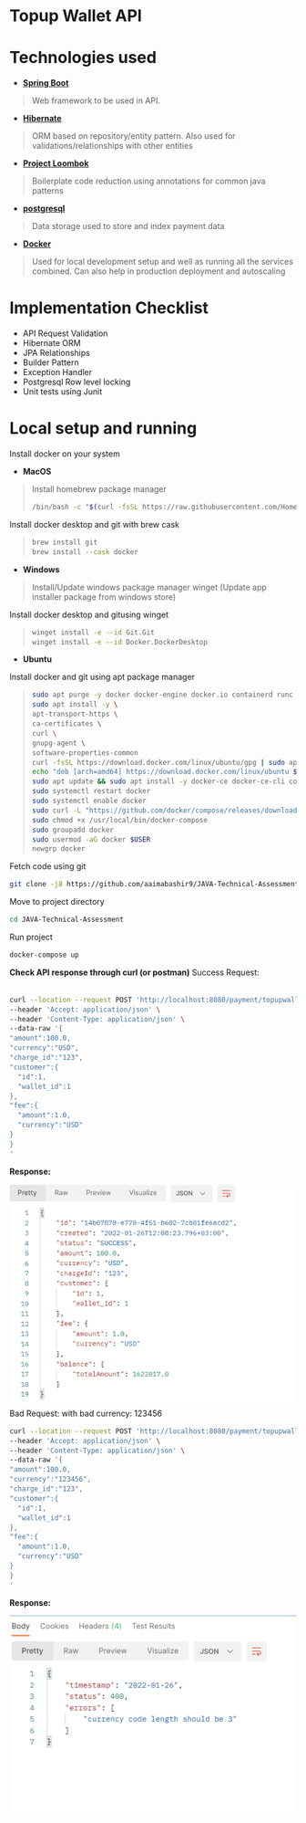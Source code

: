 
# Topup Wallet API

# Technologies used

- [**Spring Boot**](https://spring.io/projects/spring-boot/)
> Web framework to be used in API.
- [**Hibernate**](https://hibernate.org/)
> ORM based on repository/entity pattern. Also used for validations/relationships with other entities
- [**Project Loombok**](https://projectlombok.org/)
> Boilerplate code reduction using annotations for common java patterns
- [**postgresql**](https://www.postgresql.org/)
> Data storage used to store and index payment data
- [**Docker**](https://www.docker.com/)
> Used for local development setup and well as running all the services combined. Can also help in production deployment and autoscaling
# Implementation Checklist
- API Request Validation
- Hibernate ORM
- JPA Relationships
- Builder Pattern
- Exception Handler
- Postgresql Row level locking
- Unit tests using Junit

# Local setup and running
Install docker on your system
- **MacOS**
> Install homebrew package manager
> ```sh
> /bin/bash -c "$(curl -fsSL https://raw.githubusercontent.com/Homebrew/install/master/install.sh)"
> ```
Install docker desktop and git with brew cask
> ```sh
> brew install git
> brew install --cask docker
> ```

- **Windows**
> Install/Update windows package manager winget (Update app installer package from windows store)

Install docker desktop and gitusing winget
> ```sh
> winget install -e --id Git.Git
> winget install -e --id Docker.DockerDesktop
> ```

- **Ubuntu**

Install docker and git using apt package manager
> ```sh
> sudo apt purge -y docker docker-engine docker.io containerd runc
> sudo apt install -y \
> apt-transport-https \
> ca-certificates \
> curl \
> gnupg-agent \
> software-properties-common
> curl -fsSL https://download.docker.com/linux/ubuntu/gpg | sudo apt-key add -
> echo "deb [arch=amd64] https://download.docker.com/linux/ubuntu $(lsb_release -cs) stable" | sudo tee /etc/apt/sources.list.d/docker.list
> sudo apt update && sudo apt install -y docker-ce docker-ce-cli containerd.io git
> sudo systemctl restart docker
> sudo systemctl enable docker
> sudo curl -L "https://github.com/docker/compose/releases/download/v2.2.2/docker-compose-$(uname -s)-$(uname -m)" -o /usr/local/bin/docker-compose
> sudo chmod +x /usr/local/bin/docker-compose
> sudo groupadd docker
> sudo usermod -aG docker $USER
> newgrp docker
> ```

Fetch code using git
```sh
git clone -j8 https://github.com/aaimabashir9/JAVA-Technical-Assessment.git
```
Move to project directory
```sh
cd JAVA-Technical-Assessment
```
Run project
```sh
docker-compose up
```

**Check API response through curl (or postman)**
Success Request:
```sh

curl --location --request POST 'http://localhost:8080/payment/topupwallet' \
--header 'Accept: application/json' \
--header 'Content-Type: application/json' \
--data-raw '{
"amount":100.0,
"currency":"USD",
"charge_id":"123",
"customer":{
  "id":1,
  "wallet_id":1
},
"fee":{
  "amount":1.0,
  "currency":"USD"
}
}
'
```
**Response:**

![src/main/resources/static/jsonResponseSuccess.png](src/main/resources/static/jsonResponseSuccess.png)
Bad Request: with bad currency: 123456
```sh
curl --location --request POST 'http://localhost:8080/payment/topupwallet' \
--header 'Accept: application/json' \
--header 'Content-Type: application/json' \
--data-raw '{
"amount":100.0,
"currency":"123456",
"charge_id":"123",
"customer":{
  "id":1,
  "wallet_id":1
},
"fee":{
  "amount":1.0,
  "currency":"USD"
}
}
'
```
**Response:**

![src/main/resources/static/jsonResponseBadRequest.png](src/main/resources/static/jsonResponseBadRequest.png)
